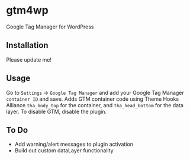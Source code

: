 # gtm4wp
Google Tag Manager for WordPress

## Installation
Please update me!

## Usage
Go to `Settings` -> `Google Tag Manager` and add your Google Tag Manager `container ID` and save.
Adds GTM container code using Theme Hooks Alliance `tha_body_top` for the container, and `tha_head_bottom` for the data layer.
To disable GTM, disable the plugin.

## To Do
- Add warning/alert messages to plugin activation
- Build out custom dataLayer functionality
